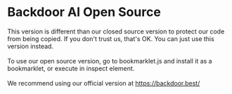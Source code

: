 # Backdoor AI Open Source
This version is different than our closed source version to protect our code from being copied. If you don't trust us, that's OK. You can just use this version instead. <br>
<br>
To use our open source version, go to bookmarklet.js and install it as a bookmarklet, or execute in inspect element. <br>
<br>
We recommend using our official version at https://backdoor.best/
